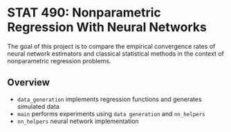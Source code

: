# STAT 490: Nonparametric Regression With Neural Networks

The goal of this project is to compare the empirical convergence rates of neural network estimators and classical statistical methods in the context of nonparametric regression problems.

## Overview

- `data_generation` implements regression functions and generates simulated data
- `main` performs experiments using `data generation` and `nn_helpers`
- `nn_helpers` neural network implementation
